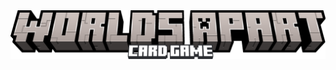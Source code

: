 <div align="center">
  <img width="575px" src="https://github.com/worldsapart-cardgame/artwork/blob/main/export/logo/logo.png?raw=true" />
</div>
